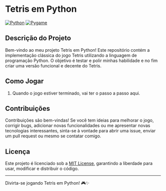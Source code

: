 # Tetris em Python

[![Python](https://img.shields.io/badge/Python-3776AB?style=for-the-badge&logo=python&logoColor=white)](https://www.python.org/)
[![Pygame](https://img.shields.io/badge/Pygame-3776AB?style=for-the-badge&logo=pygame&logoColor=white)](https://www.pygame.org/)


## Descrição do Projeto

Bem-vindo ao meu projeto Tetris em Python! Este repositório contém a implementação clássica do jogo Tetris utilizando a linguagem de programação Python. O objetivo é testar e polir minhas habilidade e no fim criar uma versão funcional e decente do Tetris.

## Como Jogar

1. Quando o jogo estiver terminado, vai ter o passo a passo aqui.

## Contribuições

Contribuições são bem-vindas! Se você tem ideias para melhorar o jogo, corrigir bugs, adicionar novas funcionalidades ou me apresentar novas tecnologias interessantes, sinta-se à vontade para abrir uma issue, enviar um pull request ou mesmo se contatar comigo.

## Licença

Este projeto é licenciado sob a [MIT License](LICENSE), garantindo a liberdade para usar, modificar e distribuir o código.

---

Divirta-se jogando Tetris em Python! 🎮✨
